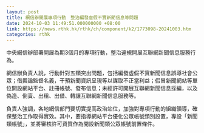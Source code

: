 ```yaml
---
layout: post
title: 網信辦開展專項行動　整治編發虛假不實新聞信息等問題
date: 2024-10-03 11:49:51.000000000 +08:00
link: https://news.rthk.hk/rthk/ch/component/k2/1773098-20241003.htm
categories: rthk
---
```


中央網信辦部署開展為期3個月的專項行動，整治違規開展互聯網新聞信息服務行為。

網信辦負責人說，行動針對五類突出問題，包括編發虛假不實新聞信息誤導社會公眾；借輿論監督名義，干預新聞資訊呈現等以謀取不正當利益；假冒新聞網站等單位開設網站平台、註冊帳號、發布信息；未經許可開展互聯網新聞信息採編，以及偽造、倒賣、出租、出借、轉讓互聯網新聞信息服務等。

負責人強調，各地網信部門要切實提高政治站位，加強對專項行動的組織領導，確保整治工作取得實效。其中，要指導網站平台優化公眾帳號類別設置，專設「新聞類帳號」，並將審核許可資質作為開設新聞類公眾帳號前置條件。
